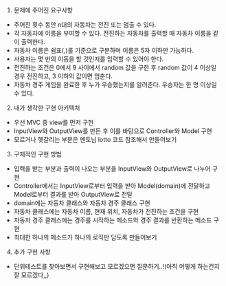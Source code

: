 1. 문제에 주어진 요구사항
- 주어진 횟수 동안 n대의 자동차는 전진 또는 멈출 수 있다.
- 각 자동차에 이름을 부여할 수 있다. 전진하는 자동차를 출력할 때 자동차 이름을 같이 출력한다.
- 자동차 이름은 쉼표(,)를 기준으로 구분하며 이름은 5자 이하만 가능하다.
- 사용자는 몇 번의 이동을 할 것인지를 입력할 수 있어야 한다.
- 전진하는 조건은 0에서 9 사이에서 random 값을 구한 후 random 값이 4 이상일 경우 전진하고, 3 이하의 값이면 멈춘다.
- 자동차 경주 게임을 완료한 후 누가 우승했는지를 알려준다. 우승자는 한 명 이상일 수 있다.

2. 내가 생각한 구현 아키텍처
- 우선 MVC 중 view를 먼저 구헌
- InputView와 OutputView를 만든 후 이를 바탕으로 Controller와 Model 구현
- 모르거나 헷갈리는 부분은 멘토님 lotto 코드 참조해서 만들어보기

3. 구체적인 구현 방법
- 입력을 받는 부분과 출력이 나오는 부분을 InputView와 OutputView로 나누어 구현
- Controller에서는 InputView로부터 입력을 받아 Model(domain)에 전달하고 Model로부터 결과를 받아 OutputView로 전달
- domain에는 자동차 클래스와 자동차 경주 클래스 구현
- 자동차 클래스에는 자동차 이름, 현재 위치, 자동차가 전진하는 조건을 구현
- 자동차 경주 클래스에는 경주를 시작하는 메소드와 경주 결과를 반환하는 메소드 구현
- 최대한 하나의 메소드가 하나의 로직만 담도록 만들어보기

4. 추가 구현 사항
- 단위테스트를 찾아보면서 구현해보고 모르겠으면 질문하기..!(아직 어떻게 하는건지 잘 모르겠다,,)
